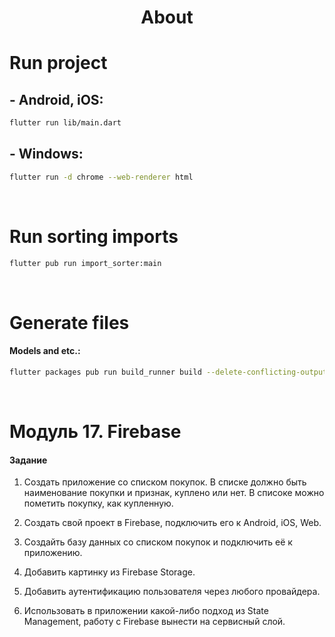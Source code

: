 <h1 align="center">About</h1>

# Run project
## - Android, iOS:
```sh
flutter run lib/main.dart
```

## - Windows:
```sh
flutter run -d chrome --web-renderer html
```

<br />

# Run sorting imports
```sh
flutter pub run import_sorter:main
```

<br />

# Generate files
#### Models and etc.:
```sh
flutter packages pub run build_runner build --delete-conflicting-outputs
```

<br />

# Модуль 17. Firebase

#### Задание

1. Создать приложение со списком покупок. В списке должно быть наименование покупки и признак, куплено или нет. В списоке можно пометить покупку, как купленную.

2. Создать свой проект в Firebase, подключить его к Android, iOS, Web.

3. Создайть базу данных со списком покупок и подключить её к приложению.

4. Добавить картинку из Firebase Storage.

5. Добавить аутентификацию пользователя через любого провайдера.

6. Использовать в приложении какой-либо подход из State Management, работу с Firebase вынести на сервисный слой.
